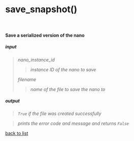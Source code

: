 # **save_snapshot()**
<br/>

#### Save a serialized version of the nano
##### input
>*nano_instance_id*    
>>*instance ID of the nano to save*  
>
>*filename*   
>>*name of the file to save the nano to*

##### output
>*`True` if the file was created successfully*

>*prints the error code and message and returns `False`*

[back to list](../Index.md)
